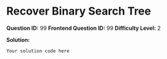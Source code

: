 
  # Recover Binary Search Tree
  
  **Question ID:** 99
  **Frontend Question ID:** 99
  **Difficulty Level:** 2
  
  **Solution:**  
  ```
  Your solution code here
  ```
    